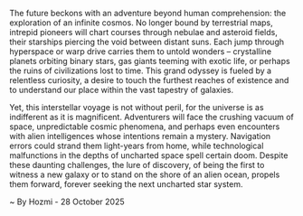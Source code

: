 
The future beckons with an adventure beyond human comprehension: the exploration of an infinite cosmos. No longer bound by terrestrial maps, intrepid pioneers will chart courses through nebulae and asteroid fields, their starships piercing the void between distant suns. Each jump through hyperspace or warp drive carries them to untold wonders – crystalline planets orbiting binary stars, gas giants teeming with exotic life, or perhaps the ruins of civilizations lost to time. This grand odyssey is fueled by a relentless curiosity, a desire to touch the furthest reaches of existence and to understand our place within the vast tapestry of galaxies.

Yet, this interstellar voyage is not without peril, for the universe is as indifferent as it is magnificent. Adventurers will face the crushing vacuum of space, unpredictable cosmic phenomena, and perhaps even encounters with alien intelligences whose intentions remain a mystery. Navigation errors could strand them light-years from home, while technological malfunctions in the depths of uncharted space spell certain doom. Despite these daunting challenges, the lure of discovery, of being the first to witness a new galaxy or to stand on the shore of an alien ocean, propels them forward, forever seeking the next uncharted star system.

~ By Hozmi - 28 October 2025
